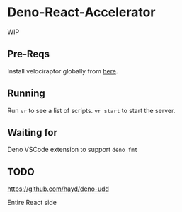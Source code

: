 # Deno-React-Accelerator

WIP

## Pre-Reqs

Install velociraptor globally from [here](https://deno.land/x/velociraptor@v1.0.0-beta.13).

## Running

Run `vr` to see a list of scripts. `vr start` to start the server.

## Waiting for

Deno VSCode extension to support `deno fmt`

## TODO

https://github.com/hayd/deno-udd

Entire React side
